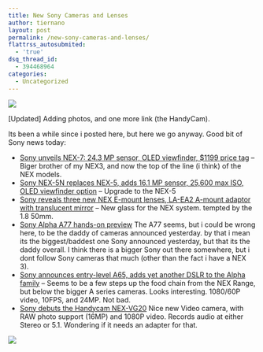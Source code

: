 ```yaml
---
title: New Sony Cameras and Lenses
author: tiernano
layout: post
permalink: /new-sony-cameras-and-lenses/
flattrss_autosubmited:
  - 'true'
dsq_thread_id:
  - 394468964
categories:
  - Uncategorized
---
```

![](https://images.tiernanotoole.net/Image/?inputImage=geekphotographer/sony-vg20-side-press-shot-300x199.jpg)

[Updated] Adding photos, and one more link (the HandyCam).

Its been a while since i posted here, but here we go anyway. Good bit of Sony news today:

* [Sony unveils NEX-7: 24.3 MP sensor, OLED viewfinder, $1199 price tag][2] &#8211; Biger brother of my NEX3, and now the top of the line (i think) of the NEX models.
* [Sony NEX-5N replaces NEX-5, adds 16.1 MP sensor, 25,600 max ISO, OLED viewfinder option][3] &#8211; Upgrade to the NEX-5
* [Sony reveals three new NEX E-mount lenses, LA-EA2 A-mount adaptor with translucent mirror][4] &#8211; New glass for the NEX system. tempted by the 1.8 50mm.
* [Sony Alpha A77 hands-on preview][5] The A77 seems, but i could be wrong here, to be the daddy of cameras announced yesterday. by that i mean its the biggest/baddest one Sony announced yesterday, but that its the daddy overall. I think there is a bigger Sony out there somewhere, but i dont follow Sony cameras that much (other than the fact i have a NEX 3).
* [Sony announces entry-level A65, adds yet another DSLR to the Alpha family][6] &#8211; Seems to be a few steps up the food chain from the NEX Range, but below the bigger A series cameras. Looks interesting. 1080/60P video, 10FPS, and 24MP. Not bad.
* [Sony debuts the Handycam NEX-VG20][7] Nice new Video camera, with RAW photo support (16MP) and 1080P video. Records audio at either Stereo or 5.1. Wondering if it needs an adapter for that.

![](https://images.tiernanotoole.net/Image/?inputImage=geekphotographer/2011-08-24-a77lead-300x197.jpg)

 [1]: https://images.tiernanotoole.net/Image/?inputImage=geekphotographer/sony-vg20-side-press-shot.jpg
 [2]: http://www.engadget.com/2011/08/24/sony-unveils-nex-7-24-3-mp-sensor-oled-viewfinder-1199-price/
 [3]: http://www.engadget.com/2011/08/24/sony-nex-5n-replaces-nex-5-adds-16-1-mp-sensor-25-600-max-iso/
 [4]: http://www.engadget.com/2011/08/24/sony-announces-three-new-nex-e-mount-lenses-la-ea2-a-mount-adap/
 [5]: http://www.engadget.com/2011/08/24/sony-alpha-a77-hands-on-preview-video/
 [6]: http://www.engadget.com/2011/08/24/sony-announces-entry-level-a65-adds-yet-another-dslr-to-the-alp/
 [7]: http://www.engadget.com/2011/08/24/sony-debuts-the-handycam-nex-vg20/
 [8]: https://images.tiernanotoole.net/Image/?inputImage=geekphotographer/2011-08-24-a77lead.jpg